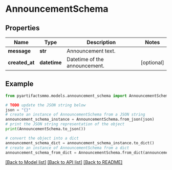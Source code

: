 # AnnouncementSchema


## Properties

Name | Type | Description | Notes
------------ | ------------- | ------------- | -------------
**message** | **str** | Announcement text. | 
**created_at** | **datetime** | Datetime of the announcement. | [optional] 

## Example

```python
from pyartifactsmmo.models.announcement_schema import AnnouncementSchema

# TODO update the JSON string below
json = "{}"
# create an instance of AnnouncementSchema from a JSON string
announcement_schema_instance = AnnouncementSchema.from_json(json)
# print the JSON string representation of the object
print(AnnouncementSchema.to_json())

# convert the object into a dict
announcement_schema_dict = announcement_schema_instance.to_dict()
# create an instance of AnnouncementSchema from a dict
announcement_schema_from_dict = AnnouncementSchema.from_dict(announcement_schema_dict)
```
[[Back to Model list]](../README.md#documentation-for-models) [[Back to API list]](../README.md#documentation-for-api-endpoints) [[Back to README]](../README.md)


